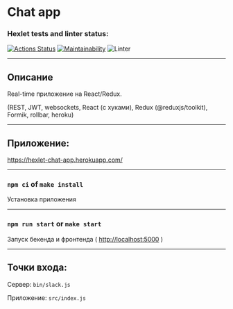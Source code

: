 # Chat app
### Hexlet tests and linter status:
[![Actions Status](https://github.com/Ivankalachikov/frontend-project-lvl4/workflows/hexlet-check/badge.svg)](https://github.com/Ivankalachikov/frontend-project-lvl4/actions)
[![Maintainability](https://api.codeclimate.com/v1/badges/1e97ac089079f0ca62d8/maintainability)](https://codeclimate.com/github/Ivankalachikov/frontend-project-lvl4/maintainability)
![Linter](https://github.com/Ivankalachikov/frontend-project-lvl4/workflows/Linter/badge.svg)

---
## Описание
Real-time приложение на React/Redux.

(REST, JWT, websockets, React (с хуками), Redux (@reduxjs/toolkit), Formik, rollbar, heroku)

---
## Приложение:
https://hexlet-chat-app.herokuapp.com/

---
### `npm ci` of `make install`

Установка приложения

---
### `npm run start`  or  `make start`

Запуск бекенда и фронтенда ( [http://localhost:5000](http://localhost:5000) )

---
## Точки входа:

Сервер: `bin/slack.js` 

Приложение: `src/index.js`

                                                                
